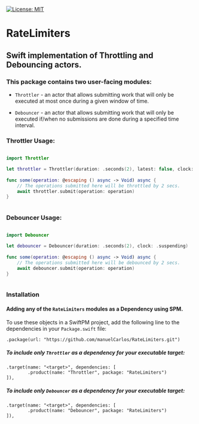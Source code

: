 [![License: MIT](https://img.shields.io/badge/License-MIT-blue.svg?color=ff69b4)](https://github.com/manuelCarlos/RateLimiters/blob/master/LICENSE)

# RateLimiters

## Swift implementation of Throttling and Debouncing actors.

### This package contains two user-facing modules:

  - `Throttler` - an actor that allows submitting work that will only be executed at most once during a given window of time.
  
  - `Debouncer` - an actor that allows submitting work that will only be executed if/when no submissions are done during a specified time interval.

### Throttler Usage:

```swift

import Throttler

let throttler = Throttler(duration: .seconds(2), latest: false, clock: .suspending)
  
func some(operation: @escaping () async -> Void) async {
    // The operations submitted here will be throttled by 2 secs.
    await throttler.submit(operation: operation)
}
 
```

### Debouncer Usage:

```swift

import Debouncer

let debouncer = Debouncer(duration: .seconds(2), clock: .suspending)
  
func some(operation: @escaping () async -> Void) async {
    // The operations submitted here will be debounced by 2 secs.
    await debouncer.submit(operation: operation)
}
 
```

### Installation

#### Adding any of the `RateLimiters` modules as a Dependency using SPM.

To use these objects in a SwiftPM project, add the following line to the dependencies in your `Package.swift` file:

```
.package(url: "https://github.com/manuelCarlos/RateLimiters.git")
```

##### To include only `Throttler` as a dependency for your executable target:

```
.target(name: "<target>", dependencies: [
        .product(name: "Throttler", package: "RateLimiters")
]),
```


##### To include only `Debouncer` as a dependency for your executable target:

```
.target(name: "<target>", dependencies: [
        .product(name: "Debouncer", package: "RateLimiters")
]),
```
